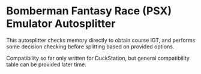 # Bomberman Fantasy Race (PSX) Emulator Autosplitter

This autosplitter checks memory directly to obtain course IGT, and performs some decision checking before splitting based on provided options.

Compatibility so far only written for DuckStation, but general compatibility table can be provided later time.